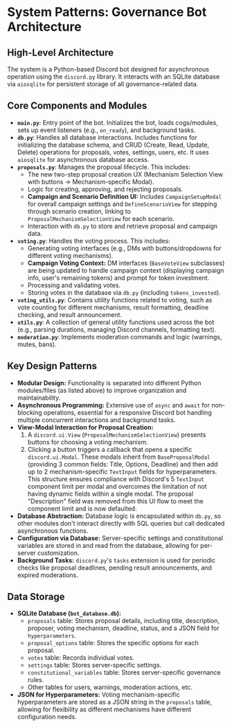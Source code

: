 # System Patterns: Governance Bot Architecture

## High-Level Architecture

The system is a Python-based Discord bot designed for asynchronous operation using the `discord.py` library. It interacts with an SQLite database via `aiosqlite` for persistent storage of all governance-related data.

## Core Components and Modules

*   **`main.py`**: Entry point of the bot. Initializes the bot, loads cogs/modules, sets up event listeners (e.g., `on_ready`), and background tasks.
*   **`db.py`**: Handles all database interactions. Includes functions for initializing the database schema, and CRUD (Create, Read, Update, Delete) operations for proposals, votes, settings, users, etc. It uses `aiosqlite` for asynchronous database access.
*   **`proposals.py`**: Manages the proposal lifecycle. This includes:
    *   The new two-step proposal creation UX (Mechanism Selection View with buttons -> Mechanism-specific Modal).
    *   Logic for creating, approving, and rejecting proposals.
    *   **Campaign and Scenario Definition UI:** Includes `CampaignSetupModal` for overall campaign settings and `DefineScenarioView` for stepping through scenario creation, linking to `ProposalMechanismSelectionView` for each scenario.
    *   Interaction with `db.py` to store and retrieve proposal and campaign data.
*   **`voting.py`**: Handles the voting process. This includes:
    *   Generating voting interfaces (e.g., DMs with buttons/dropdowns for different voting mechanisms).
    *   **Campaign Voting Context:** DM interfaces (`BaseVoteView` subclasses) are being updated to handle campaign context (displaying campaign info, user's remaining tokens) and prompt for token investment.
    *   Processing and validating votes.
    *   Storing votes in the database via `db.py` (including `tokens_invested`).
*   **`voting_utils.py`**: Contains utility functions related to voting, such as vote counting for different mechanisms, result formatting, deadline checking, and result announcement.
*   **`utils.py`**: A collection of general utility functions used across the bot (e.g., parsing durations, managing Discord channels, formatting text).
*   **`moderation.py`**: Implements moderation commands and logic (warnings, mutes, bans).

## Key Design Patterns

*   **Modular Design:** Functionality is separated into different Python modules/files (as listed above) to improve organization and maintainability.
*   **Asynchronous Programming:** Extensive use of `async` and `await` for non-blocking operations, essential for a responsive Discord bot handling multiple concurrent interactions and background tasks.
*   **View-Modal Interaction for Proposal Creation:**
    1.  A `discord.ui.View` (`ProposalMechanismSelectionView`) presents buttons for choosing a voting mechanism.
    2.  Clicking a button triggers a callback that opens a specific `discord.ui.Modal`. These modals inherit from `BaseProposalModal` (providing 3 common fields: Title, Options, Deadline) and then add up to 2 mechanism-specific `TextInput` fields for hyperparameters. This structure ensures compliance with Discord's 5 `TextInput` component limit per modal and overcomes the limitation of not having dynamic fields within a single modal. The proposal "Description" field was removed from this UI flow to meet the component limit and is now defaulted.
*   **Database Abstraction:** Database logic is encapsulated within `db.py`, so other modules don't interact directly with SQL queries but call dedicated asynchronous functions.
*   **Configuration via Database:** Server-specific settings and constitutional variables are stored in and read from the database, allowing for per-server customization.
*   **Background Tasks:** `discord.py`'s `tasks` extension is used for periodic checks like proposal deadlines, pending result announcements, and expired moderations.

## Data Storage

*   **SQLite Database (`bot_database.db`):**
    *   `proposals` table: Stores proposal details, including title, description, proposer, voting mechanism, deadline, status, and a JSON field for `hyperparameters`.
    *   `proposal_options` table: Stores the specific options for each proposal.
    *   `votes` table: Records individual votes.
    *   `settings` table: Stores server-specific settings.
    *   `constitutional_variables` table: Stores server-specific governance rules.
    *   Other tables for users, warnings, moderation actions, etc.
*   **JSON for Hyperparameters:** Voting mechanism-specific hyperparameters are stored as a JSON string in the `proposals` table, allowing for flexibility as different mechanisms have different configuration needs.